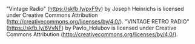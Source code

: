 
"Vintage Radio" (https://skfb.ly/pxF9y) by Joseph Heinrichs is licensed under Creative Commons Attribution (http://creativecommons.org/licenses/by/4.0/).
"VINTAGE RETRO RADIO" (https://skfb.ly/6VvNF) by Pavlo_Holubov is licensed under Creative Commons Attribution (http://creativecommons.org/licenses/by/4.0/).

